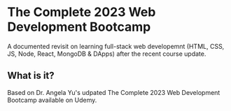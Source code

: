 # The Complete 2023 Web Development Bootcamp
A documented revisit on learning full-stack web developemnt (HTML, CSS, JS, Node, React, MongoDB & DApps) after the recent course update.

## What is it?
Based on Dr. Angela Yu's udpated The Complete 2023 Web Development Bootcamp available on Udemy.
